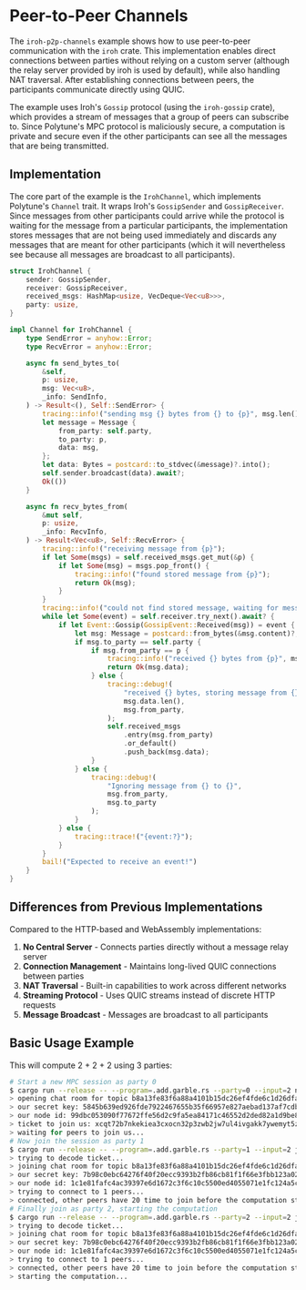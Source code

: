 # Peer-to-Peer Channels

The `iroh-p2p-channels` example shows how to use peer-to-peer communication with the `iroh` crate. This implementation enables direct connections between parties without relying on a custom server (although the relay server provided by iroh is used by default), while also handling NAT traversal. After establishing connections between peers, the participants communicate directly using QUIC.

The example uses Iroh's `Gossip` protocol (using the `iroh-gossip` crate), which provides a stream of messages that a group of peers can subscribe to. Since Polytune's MPC protocol is maliciously secure, a computation is private and secure even if the other participants can see all the messages that are being transmitted.

## Implementation

The core part of the example is the `IrohChannel`, which implements Polytune's `Channel` trait. It wraps Iroh's `GossipSender` and `GossipReceiver`. Since messages from other participants could arrive while the protocol is waiting for the message from a particular participants, the implementation stores messages that are not being used immediately and discards any messages that are meant for other participants (which it will nevertheless see because all messages are broadcast to all participants).

```rust
struct IrohChannel {
    sender: GossipSender,
    receiver: GossipReceiver,
    received_msgs: HashMap<usize, VecDeque<Vec<u8>>>,
    party: usize,
}

impl Channel for IrohChannel {
    type SendError = anyhow::Error;
    type RecvError = anyhow::Error;

    async fn send_bytes_to(
        &self,
        p: usize,
        msg: Vec<u8>,
        _info: SendInfo,
    ) -> Result<(), Self::SendError> {
        tracing::info!("sending msg {} bytes from {} to {p}", msg.len(), self.party);
        let message = Message {
            from_party: self.party,
            to_party: p,
            data: msg,
        };
        let data: Bytes = postcard::to_stdvec(&message)?.into();
        self.sender.broadcast(data).await?;
        Ok(())
    }

    async fn recv_bytes_from(
        &mut self,
        p: usize,
        _info: RecvInfo,
    ) -> Result<Vec<u8>, Self::RecvError> {
        tracing::info!("receiving message from {p}");
        if let Some(msgs) = self.received_msgs.get_mut(&p) {
            if let Some(msg) = msgs.pop_front() {
                tracing::info!("found stored message from {p}");
                return Ok(msg);
            }
        }
        tracing::info!("could not find stored message, waiting for message...");
        while let Some(event) = self.receiver.try_next().await? {
            if let Event::Gossip(GossipEvent::Received(msg)) = event {
                let msg: Message = postcard::from_bytes(&msg.content)?;
                if msg.to_party == self.party {
                    if msg.from_party == p {
                        tracing::info!("received {} bytes from {p}", msg.data.len());
                        return Ok(msg.data);
                    } else {
                        tracing::debug!(
                            "received {} bytes, storing message from {} for now",
                            msg.data.len(),
                            msg.from_party,
                        );
                        self.received_msgs
                            .entry(msg.from_party)
                            .or_default()
                            .push_back(msg.data);
                    }
                } else {
                    tracing::debug!(
                        "Ignoring message from {} to {}",
                        msg.from_party,
                        msg.to_party
                    );
                }
            } else {
                tracing::trace!("{event:?}");
            }
        }
        bail!("Expected to receive an event!")
    }
}
```

## Differences from Previous Implementations

Compared to the HTTP-based and WebAssembly implementations:

1. **No Central Server** - Connects parties directly without a message relay server
2. **Connection Management** - Maintains long-lived QUIC connections between parties
3. **NAT Traversal** - Built-in capabilities to work across different networks
4. **Streaming Protocol** - Uses QUIC streams instead of discrete HTTP requests
5. **Message Broadcast** - Messages are broadcast to all participants

## Basic Usage Example

This will compute 2 + 2 + 2 using 3 parties:

```bash
# Start a new MPC session as party 0
$ cargo run --release -- --program=.add.garble.rs --party=0 --input=2 new
> opening chat room for topic b8a13fe83f6a88a4101b15dc26ef4fde6c1d26dfa2f88a980a57f1623313ee47
> our secret key: 5845b639ed926fde7922467655b35f66957e827aebad137af7cdbc035df69459
> our node id: 99dbc053090f77672ffe56d2c9fa5ea84171c46552d2ded82a1d9be8be2caefc
> ticket to join us: xcqt72b7nkekiea3cxocn32p3zwb2jw7ul4ivgakk7ywemyt5zdqdgo3ybjqsd3xm4x74vwszh5f5kcbohcgkuws33mcuhm35c7czlx4aerwq5duobztulzpmv2xomjngexhezlmmf4s42lsn5uc43tfor3w64tlfyxquaboxxcuz7f4amambkabjl6lyaybeaaqqgg4updaademoh5uyclg3h63yaybeaaqqgg4updaaii3txp7qpac4x63yaybeaaqqgg4updaapjil56crg3djp63yaybeaaqqgg4updaawlu4vd5c6utnl63yaybeaaqqgg4updabrktykued3y74363yaybeaaqqgg4updabudckq4z5diczt63yaybeaaqqgg4updabupp6dacbeypgt63yaybeaaqqgg4updabzh3wenvtbbp7t63yay
> waiting for peers to join us...
# Now join the session as party 1
$ cargo run --release -- --program=.add.garble.rs --party=1 --input=2 join xcqt72b7nkekiea3cxocn32p3zwb2jw7ul4ivgakk7ywemyt5zdqdgo3ybjqsd3xm4x74vwszh5f5kcbohcgkuws33mcuhm35c7czlx4aerwq5duobztulzpmv2xomjngexhezlmmf4s42lsn5uc43tfor3w64tlfyxquaboxxcuz7f4amambkabjl6lyaybeaaqqgg4updaademoh5uyclg3h63yaybeaaqqgg4updaaii3txp7qpac4x63yaybeaaqqgg4updaapjil56crg3djp63yaybeaaqqgg4updaawlu4vd5c6utnl63yaybeaaqqgg4updabrktykued3y74363yaybeaaqqgg4updabudckq4z5diczt63yaybeaaqqgg4updabupp6dacbeypgt63yaybeaaqqgg4updabzh3wenvtbbp7t63yay
> trying to decode ticket...
> joining chat room for topic b8a13fe83f6a88a4101b15dc26ef4fde6c1d26dfa2f88a980a57f1623313ee47
> our secret key: 7b98c0ebc64276f40f20ecc9393b2fb86cb81f1f66e3fbb123a029588fdd50aa
> our node id: 1c1e81fafc4ac39397e6d1672c3f6c10c5500ed4055071e1fc124a5cbdb59b65
> trying to connect to 1 peers...
> connected, other peers have 20 time to join before the computation starts!
# Finally join as party 2, starting the computation
$ cargo run --release -- --program=.add.garble.rs --party=2 --input=2 join xcqt72b7nkekiea3cxocn32p3zwb2jw7ul4ivgakk7ywemyt5zdqdgo3ybjqsd3xm4x74vwszh5f5kcbohcgkuws33mcuhm35c7czlx4aerwq5duobztulzpmv2xomjngexhezlmmf4s42lsn5uc43tfor3w64tlfyxquaboxxcuz7f4amambkabjl6lyaybeaaqqgg4updaademoh5uyclg3h63yaybeaaqqgg4updaaii3txp7qpac4x63yaybeaaqqgg4updaapjil56crg3djp63yaybeaaqqgg4updaawlu4vd5c6utnl63yaybeaaqqgg4updabrktykued3y74363yaybeaaqqgg4updabudckq4z5diczt63yaybeaaqqgg4updabupp6dacbeypgt63yaybeaaqqgg4updabzh3wenvtbbp7t63yay
> trying to decode ticket...
> joining chat room for topic b8a13fe83f6a88a4101b15dc26ef4fde6c1d26dfa2f88a980a57f1623313ee47
> our secret key: 7b98c0ebc64276f40f20ecc9393b2fb86cb81f1f66e3fbb123a029588fdd50aa
> our node id: 1c1e81fafc4ac39397e6d1672c3f6c10c5500ed4055071e1fc124a5cbdb59b65
> trying to connect to 1 peers...
> connected, other peers have 20 time to join before the computation starts!
> starting the computation...
```
